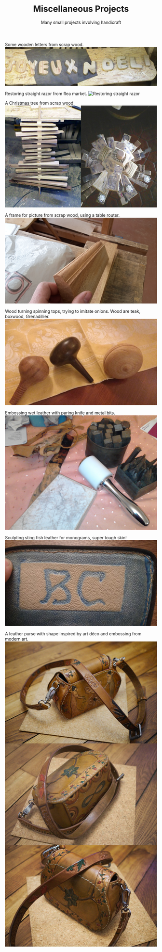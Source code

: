 ﻿---
layout: post
title: Miscellaneous Projects
subtitle: Many small projects involving handicraft
tags: [woodworking, misc]
category: woodworking
bigimg: /img/woodworking/hand_plane.jpg
---
 
Some wooden letters from scrap wood.
![Wooden letters](/img/woodworking/joyeux_noel.jpg)
 
 
Restoring straight razor from flea market.
![Restoring straight razor](/img/woodworking/straight_razor.JPG)
 
A Christmas tree from scrap wood
![Christmas tree with scrap wood](/img/woodworking/christmas_tree.jpg)
 
A frame for picture from scrap wood, using a table router.
![Frame with scrap wood](/img/woodworking/frame.jpg)

Wood turning spinning tops, trying to imitate onions. Wood are teak, boxwood, Grenadillier.
![Turning spinning tops in onion form](/img/woodworking/spinning_top.jpg)

Embossing wet leather with paring knife and metal bits. 
![Leather working (embossing)](/img/woodworking/leather.jpg)

Sculpting sting fish leather for monograms, super tough skin!
![Sculpting sting fish leather](/img/woodworking/sting_fish.jpg)

A leather purse with shape inspired by art déco and embossing from modern art.
![A leather purse with modern art style](/img/woodworking/sac_combo.jpg)

 
